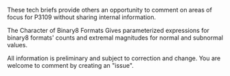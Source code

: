 These tech briefs provide others an opportunity to comment on areas of focus for P3109 without sharing internal information.

The Character of Binary8 Formats
    Gives parameterized expressions for binary8 formats' counts and extremal magnitudes for normal and subnormal values.
    
All information is preliminary and subject to correction and change. You are welcome to comment by creating an "issue".
